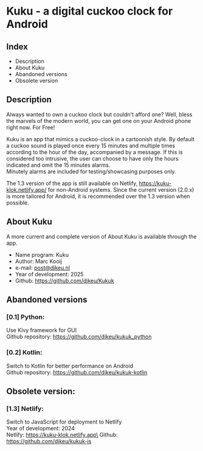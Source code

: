 # Kuku - a digital cuckoo clock for Android

## Index
- Description
- About Kuku
- Abandoned versions
- Obsolete version

## Description
Always wanted to own a cuckoo clock but couldn't afford one?
Well, bless the marvels of the modern world, you can get one on your Android phone right now. For Free!

Kuku is an app that mimics a cuckoo-clock in a cartoonish style. By default a cuckoo sound is played once every 15 minutes and multiple times according to the hour of the day, accompanied by a message. If this is considered too intrusive, the user can choose to have only the hours indicated and omit the 15 minutes alarms.\
Minutely alarms are included for testing/showcasing purposes only.

The 1.3 version of the app is still available on Netlify, https://kuku-klok.netlify.app/ for non-Android systems. Since the current version (2.0.x) is more tailored for Android, it is recommended over the 1.3 version when possible.

## About Kuku
A more current and complete version of About Kuku is available through the app.
- Name program: Kuku
- Author: Marc Kooij
- e-mail: post@djkeu.nl
- Year of development: 2025
- Github: https://github.com/djkeu/Kukuk

## Abandoned versions
### [0.1] Python:
Use Kivy framework for GUI\
Github repository: https://github.com/djkeu/kukuk_python

### [0.2] Kotlin:
Switch to Kotlin for better performance on Android\
Github repository: https://github.com/djkeu/kukuk-kotlin

## Obsolete version:
### [1.3] Netlify:
Switch to JavaScript for deployment to Netlify\
Year of development: 2024\
Netlify: https://kuku-klok.netlify.app\
Github: https://github.com/djkeu/kukuk-js
